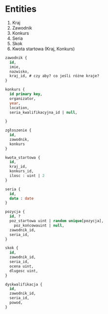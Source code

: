 # Entities

1. Kraj
2. Zawodnik
3. Konkurs
4. Seria
5. Skok
6. Kwota startowa (Kraj, Konkurs)

```sql
zawodnik {
  id,
  imie,
  nazwisko,
  kraj_id, # czy aby? co jeśli różne kraje?
}

konkurs {
  id primary key,
  organizator,
  year,
  location,
  seria_kwalifikacyjna_id | null,
  
}

zgłoszenie {
  id,
  zawodnik,
  konkurs
}

kwota_startowa {
  id,
  kraj_id,
  konkurs_id,
  ilosc : uint | 2
}

seria {
  id,
  data : date 
}

pozycja {
  id, ?
  poz_startowa uint | random unique[pozycja],
    poz_końcowauint | null,
  zawodnik_id,
  seria_id,
}

skok {
  id,
  zawodnik_id,
  seria_id, 
  ocena uint,
  dlugosc uint,
}

dyskwalifikacja {
  id,
  zawodnik_id,
  seria_id,
  powod,
}

```

```psql
  
```
